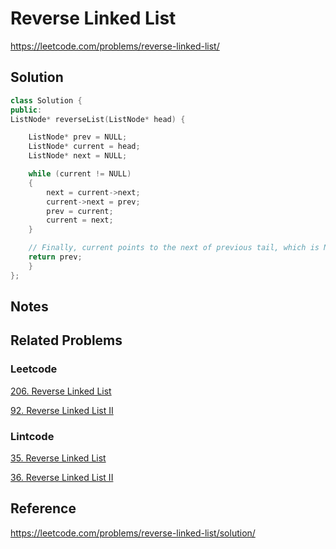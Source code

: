 # Reverse Linked List

https://leetcode.com/problems/reverse-linked-list/

## Solution

```cpp
class Solution {
public:
ListNode* reverseList(ListNode* head) {

    ListNode* prev = NULL;
    ListNode* current = head;
    ListNode* next = NULL;

    while (current != NULL)
    {
        next = current->next;
        current->next = prev;
        prev = current;
        current = next;
    }

    // Finally, current points to the next of previous tail, which is NULL, and prev points to the previous tail. Therefore, prev is the new head.
    return prev;
    }
};
```

## Notes


## Related Problems

### Leetcode

[206. Reverse Linked List](https://leetcode.com/problems/reverse-linked-list/)

[92. Reverse Linked List II](https://leetcode.com/problems/reverse-linked-list-ii/)

### Lintcode

[35. Reverse Linked List](https://www.lintcode.com/problem/reverse-linked-list/description)

[36. Reverse Linked List II](https://www.lintcode.com/problem/reverse-linked-list-ii/description)


## Reference

https://leetcode.com/problems/reverse-linked-list/solution/